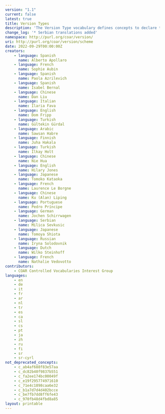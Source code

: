 ```yaml
---
version: "1.1"
current: false
latest: true
title: Version Types
description: 'The Version Type vocabulary defines concepts to declare the version of a resource. Multilingual labels regard regional distinctions in language and term. The concepts are adopted from the [Journal Article Versions (JAV): Recommendations of the NISO/ALPSP JAV Technical Working Group](https://www.niso.org/publications/niso-rp-8-2008-jav)'
change_log: '* Serbian translations added'
namespace: http://purl.org/coar/version/
uri: http://purl.org/coar/version/scheme
date: 2022-09-29T00:00:00Z
creators:
    - language: Spanish
      name: Alberto Apollaro
    - language: French
      name: Sophie Aubin
    - language: Spanish
      name: Paola Azrilevich
    - language: Spanish
      name: Isabel Bernal
    - language: Chinese
      name: Dan Liu
    - language: Italian
      name: Ilaria Fava
    - language: English
      name: Dom Fripp
    - language: Turkish
      name: Gültekin Gürdal
    - language: Arabic
      name: Sawsan Habre
    - language: Finnish
      name: Juha Hakala
    - language: Turkish
      name: Ilkay Holt
    - language: Chinese
      name: Nie Hua
    - language: English
      name: Hilary Jones
    - language: Japanese
      name: Tomoko Kataoka
    - language: French
      name: Laurence Le Borgne
    - language: Chinese
      name: Ku (Alan) Liping
    - language: Portuguese
      name: Pedro Príncipe
    - language: German
      name: Jochen Schirrwagen
    - language: Serbian
      name: Milica Sevkusic
    - language: Japanese
      name: Tomoya Shiota
    - language: Russian
      name: Iryna Solodovnik
    - language: Dutch
      name: Wilko Steinhoff
    - language: French
      name: Nathalie Vedovotto
contributors:
    - COAR Controlled Vocabularies Interest Group
languages:
    - en
    - de
    - it
    - fr
    - ar
    - nl
    - tr
    - es
    - ca
    - sl
    - cs
    - pt
    - ja
    - zh
    - ru
    - fi
    - sr
    - sr-cyrl
not_deprecated_concepts:
    - c_ab4af688f83e57aa
    - c_dc82b40f9837b551
    - c_fa2ee174bc00049f
    - c_e19f295774971610
    - c_71e4c1898caa6e32
    - c_b1a7d7d4d402bcce
    - c_be7fb7dd8ff6fe43
    - c_970fb48d4fbd8a85
layout: printable
---
```


